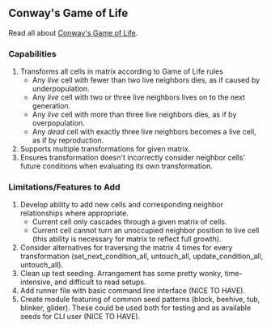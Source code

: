 ## Conway's Game of Life

Read all about [Conway's Game of Life](https://en.wikipedia.org/wiki/Conway's_Game_of_Life).

### Capabilities

1.  Transforms all cells in matrix according to Game of Life rules
    *   Any _live_ cell with fewer than two live neighbors dies, as if caused by underpopulation.
    *   Any _live_ cell with two or three live neighbors lives on to the next generation.
    *   Any _live_ cell with more than three live neighbors dies, as if by overpopulation.
    *   Any _dead_ cell with exactly three live neighbors becomes a live cell, as if by reproduction.
2.  Supports multiple transformations for given matrix.
3.  Ensures transformation doesn't incorrectly consider neighbor cells' future conditions when evaluating its own transformation.

### Limitations/Features to Add

1.  Develop ability to add new cells and corresponding neighbor relationships where appropriate.
    *   Current cell only cascades through a given matrix of cells.
    *   Current cell cannot turn an unoccupied neighbor position to live cell (this ability is necessary for matrix to reflect full growth).
2.  Consider alternatives for traversing the matrix 4 times for every transformation (set_next_condition_all, untouch_all, update_condition_all, untouch_all).
3.  Clean up test seeding. Arrangement has some pretty wonky, time-intensive, and difficult to read setups.
4.  Add runner file with basic command line interface (NICE TO HAVE).
5.  Create module featuring of common seed patterns (block, beehive, tub, blinker, glider). These could be used both for testing and as available seeds for CLI user (NICE TO HAVE).
